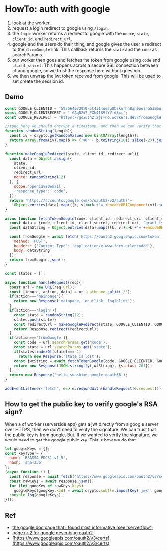 # HowTo: auth with google

1. look at the worker.
2. request a login redirect to google using `/login`.
3. the `login` worker returns a redirect to google with the `nonce`, `state`, `client_id`, and `redirect_url`.
4. google and the users do their thing, and google gives the user a redirect to the `/fromGoogle` link. This callback returns the `state` and the `code` as searchParams.
5. our worker then goes and fetches the token from google using `code` and `client_secret`. This happens across a secure SSL connection between cf and google, so we trust the response here without question.
6. we then unwrap the jwt token received from google. This will be used to set create the session id.

## Demo

```javascript
const GOOGLE_CLIENTID = '595564072050-5t4i14ge3g0b7knrhn8an9pujha53m6q.apps.googleusercontent.com';
const GOOGLE_CLIENTSECRET = '-GAqDZ67_FXh4189fYV-dSxi';
const GOOGLE_REDIRECT = 'https://goauth2.2js-no.workers.dev/fromGoogle';

//todo here we should encrypt a timestamp, and then we can verify that this timestamp is still valid.
function randomString(length){
  const iv = crypto.getRandomValues(new Uint8Array(length));
  return Array.from(iv).map(b => ('00' + b.toString(16)).slice(-2)).join('');
}

function makeGoogleRedirect(state, client_id, redirect_url){
  const data = Object.assign({
    state, 
    client_id, 
    redirect_url, 
    nonce: randomString(12)
  }, {
    scope:'openid%20email',
    'response_type': 'code',
  });
  return 'https://accounts.google.com/o/oauth2/v2/auth?'+
    Object.entries(data).map(([k, v])=>k +'='+encodeURIComponent(v)).join('&');
}

async function fetchTokenGoogle(code, client_id, redirect_uri, client_secret) {
  const data = {code, client_id, client_secret, redirect_uri, 'grant_type':'authorization_code'};
  const dataString = Object.entries(data).map(([k, v])=>k +'='+encodeURIComponent(v)).join('&');

  const fromGoogle = await fetch('https://oauth2.googleapis.com/token',{
    method: 'POST',
    headers: {'Content-Type': 'application/x-www-form-urlencoded'},
    body: dataString
  });
  return fromGoogle.json();
}

const states = [];

async function handleRequest(req){
  const url = new URL(req.url);
  const [ignore, action, data] = url.pathname.split('/');
  if(action==='mainpage'){
    return new Response('mainpage, logutlink, loginlink');
  }
  if(action==='login'){
    const state = randomString(12);
    states.push(state);
    const redirectUrl = makeGoogleRedirect(state, GOOGLE_CLIENTID, GOOGLE_REDIRECT);
    return Response.redirect(redirectUrl);
  }
  if(action==='fromGoogle'){
    const code = url.searchParams.get('code');
    const state = url.searchParams.get('state');
    if(states.indexOf(state)===-1)
      return new Response('state is lost');
    const jwtString = await fetchTokenGoogle(code, GOOGLE_CLIENTID, GOOGLE_REDIRECT, GOOGLE_CLIENTSECRET);
    return new Response(JSON.stringify(jwtString), {status: 201});
  }
  return new Response('hello sunshine google oauth66');
}

addEventListener('fetch', e=> e.respondWith(handleRequest(e.request)));
```

## How to get the public key to verify google's RSA sign?

When a cf worker (serverside app) gets a jwt directly from a google server over HTTPS, then we don't need to verify the signature. We can trust that the public key is from google. But. If we wanted to verify the signature, we would need to get the google public key. This is how we do that. 

```javascript
let googleKeys = {};
const keyType = {
  name: 'RSASSA-PKCS1-v1_5',
  hash: 'sha-256'
};
(async function () {
  const response = await fetch('https://www.googleapis.com/oauth2/v3/certs');
  const rawKeys = await response.json();
  for (let googKey of rawKeys.keys)
    googleKeys[googKey.kid] = await crypto.subtle.importKey('jwk', googKey, keyType, false, ['verify']);
  console.log(googleKeys);
})();
```

## Ref

 * [the google doc page that i found most informative (see 'serverflow')](https://developers.google.com/identity/protocols/oauth2/openid-connect)
 * [page nr 2 for google describing oauth2](https://developers.google.com/identity/protocols/oauth2/web-server)
 * [https://www.googleapis.com/oauth2/v3/certs](https://www.googleapis.com/oauth2/v3/certs) 

